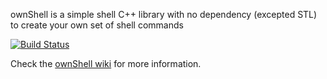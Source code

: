 ownShell is a simple shell C++ library with no dependency (excepted STL) to create your own set of shell commands

[![Build Status](https://travis-ci.org/pierreroth64/ownshell.svg?branch=master)](https://travis-ci.org/pierreroth64/ownshell)

Check the [ownShell wiki](https://github.com/pierreroth64/ownshell/wiki) for more information.
